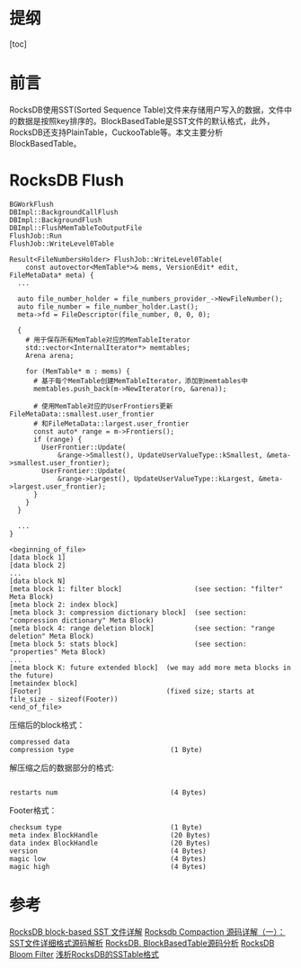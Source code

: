 # 提纲
[toc]

# 前言
RocksDB使用SST(Sorted Sequence Table)文件来存储用户写入的数据，文件中的数据是按照key排序的。BlockBasedTable是SST文件的默认格式，此外，RocksDB还支持PlainTable，CuckooTable等。本文主要分析BlockBasedTable。

# RocksDB Flush
```
BGWorkFlush
DBImpl::BackgroundCallFlush
DBImpl::BackgroundFlush
DBImpl::FlushMemTableToOutputFile
FlushJob::Run
FlushJob::WriteLevel0Table

Result<FileNumbersHolder> FlushJob::WriteLevel0Table(
    const autovector<MemTable*>& mems, VersionEdit* edit, FileMetaData* meta) {
  ...
    
  auto file_number_holder = file_numbers_provider_->NewFileNumber();
  auto file_number = file_number_holder.Last();
  meta->fd = FileDescriptor(file_number, 0, 0, 0);    

  {
    # 用于保存所有MemTable对应的MemTableIterator
    std::vector<InternalIterator*> memtables;
    Arena arena;
    
    for (MemTable* m : mems) {
      # 基于每个MemTable创建MemTableIterator，添加到memtables中
      memtables.push_back(m->NewIterator(ro, &arena));
      
      # 使用MemTable对应的UserFrontiers更新FileMetaData::smallest.user_frontier
      # 和FileMetaData::largest.user_frontier
      const auto* range = m->Frontiers();
      if (range) {
        UserFrontier::Update(
            &range->Smallest(), UpdateUserValueType::kSmallest, &meta->smallest.user_frontier);
        UserFrontier::Update(
            &range->Largest(), UpdateUserValueType::kLargest, &meta->largest.user_frontier);
      }
    }    
  }
  
  ...
}

```



```
<beginning_of_file>
[data block 1]
[data block 2]
...
[data block N]
[meta block 1: filter block]                  (see section: "filter" Meta Block)
[meta block 2: index block]
[meta block 3: compression dictionary block]  (see section: "compression dictionary" Meta Block)
[meta block 4: range deletion block]          (see section: "range deletion" Meta Block)
[meta block 5: stats block]                   (see section: "properties" Meta Block)
...
[meta block K: future extended block]  (we may add more meta blocks in the future)
[metaindex block]
[Footer]                               (fixed size; starts at file_size - sizeof(Footer))
<end_of_file>
```



压缩后的block格式：
```
compressed data
compression type                        (1 Byte)
```

解压缩之后的数据部分的格式:
```

restarts num                            (4 Bytes)
```


Footer格式：
```
checksum type                           (1 Byte)
meta index BlockHandle                  (20 Bytes)
data index BlockHandle                  (20 Bytes)
version                                 (4 Bytes)
magic low                               (4 Bytes)
magic high                              (4 Bytes)
```



# 参考
[RocksDB block-based SST 文件详解](https://www.jianshu.com/p/d6ce3593a69e)
[Rocksdb Compaction 源码详解（一）：SST文件详细格式源码解析](https://blog.csdn.net/Z_Stand/article/details/106959058)
[RocksDB. BlockBasedTable源码分析](https://www.jianshu.com/p/9b5ade5212ab)
[RocksDB Bloom Filter](https://github.com/facebook/rocksdb/wiki/RocksDB-Bloom-Filter)
[浅析RocksDB的SSTable格式](https://zhuanlan.zhihu.com/p/37633790)